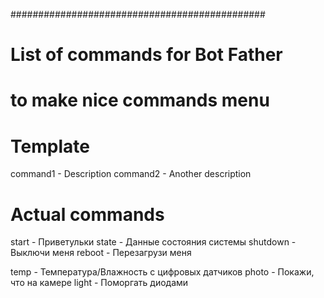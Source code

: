 ##############################################
# List of commands for Bot Father
# to make nice commands menu

# Template
command1 - Description
command2 - Another description

# Actual commands
start - Приветульки
state - Данные состояния системы
shutdown - Выключи меня
reboot - Перезагрузи меня


temp - Температура/Влажность с цифровых датчиков
photo - Покажи, что на камере
light - Поморгать диодами

